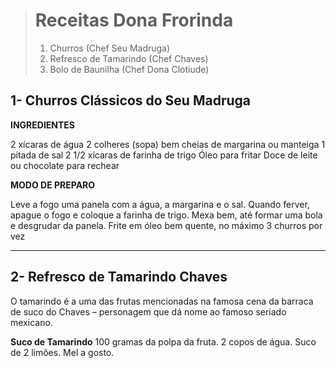 > <h1>Receitas Dona Frorinda</h1>
>
> 
>
> <ul style="list-style-type:number;">
>     <li>Churros (Chef Seu Madruga)</li>
>     <li>Refresco de Tamarindo (Chef Chaves)</li>
>     <li>Bolo de Baunilha (Chef Dona Clotiude)</li>
> </ul>

<h2> 1- Churros Clássicos do Seu Madruga </h2>

<b>INGREDIENTES</b>

2 xícaras de água
2 colheres (sopa) bem cheias de margarina ou manteiga
1 pitada de sal
2 1/2 xícaras de farinha de trigo
Óleo para fritar
Doce de leite ou chocolate para rechear

<b>MODO DE PREPARO</b>



Leve a fogo uma panela com a água, a margarina e o sal.
Quando ferver, apague o fogo e coloque a farinha de trigo.
Mexa bem, até formar uma bola e desgrudar da panela.
Frite em óleo bem quente, no máximo 3 churros por vez

<hr>
<h2> 2- Refresco de Tamarindo Chaves </h2> 
O tamarindo é a uma das frutas mencionadas na famosa cena da barraca de suco do Chaves – personagem que dá nome ao famoso seriado mexicano.

<b> Suco de Tamarindo</b>
100 gramas da polpa da fruta.
2 copos de água.
Suco de 2 limões.
Mel a gosto.

